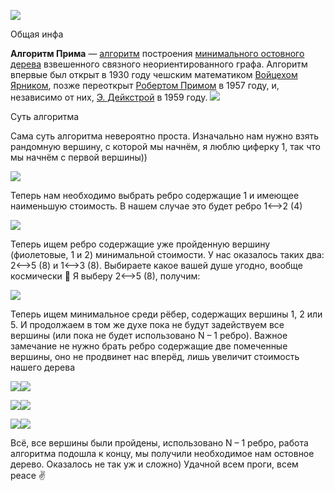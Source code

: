 ![](Aspose.Words.7ea946a3-c685-470c-86e8-cfc13751017e.001.png)

Общая инфа

**Алгоритм Прима** — [алгоритм](https://ru.wikipedia.org/wiki/%D0%90%D0%BB%D0%B3%D0%BE%D1%80%D0%B8%D1%82%D0%BC "Алгоритм") построения [минимального остовного дерева](https://ru.wikipedia.org/wiki/%D0%9C%D0%B8%D0%BD%D0%B8%D0%BC%D0%B0%D0%BB%D1%8C%D0%BD%D0%BE%D0%B5_%D0%BE%D1%81%D1%82%D0%BE%D0%B2%D0%BD%D0%BE%D0%B5_%D0%B4%D0%B5%D1%80%D0%B5%D0%B2%D0%BE "Минимальное остовное дерево") взвешенного связного неориентированного графа. Алгоритм впервые был открыт в 1930 году чешским математиком [Войцехом Ярником](https://ru.wikipedia.org/wiki/%D0%AF%D1%80%D0%BD%D0%B8%D0%BA,_%D0%92%D0%BE%D0%B9%D1%82%D0%B5%D1%85 "Ярник, Войтех"), позже переоткрыт [Робертом Примом](https://ru.wikipedia.org/w/index.php?title=%D0%9F%D1%80%D0%B8%D0%BC,_%D0%A0%D0%BE%D0%B1%D0%B5%D1%80%D1%82&action=edit&redlink=1 "Прим, Роберт (страница отсутствует)") в 1957 году, и, независимо от них, [Э. Дейкстрой](https://ru.wikipedia.org/wiki/%D0%94%D0%B5%D0%B9%D0%BA%D1%81%D1%82%D1%80%D0%B0,_%D0%AD%D0%B4%D1%81%D0%B3%D0%B5%D1%80_%D0%92%D0%B8%D0%B1%D0%B5 "Дейкстра, Эдсгер Вибе") в 1959 году.
![](Aspose.Words.7ea946a3-c685-470c-86e8-cfc13751017e.002.png)

Суть алгоритма

Сама суть алгоритма невероятно проста. Изначально нам нужно взять рандомную вершину, с которой мы начнём, я люблю циферку 1, так что мы начнём с первой вершины))

![](Aspose.Words.7ea946a3-c685-470c-86e8-cfc13751017e.003.png)

Теперь нам необходимо выбрать ребро содержащие 1 и имеющее наименьшую стоимость. В нашем случае это будет ребро 1<-->2 (4)

![](Aspose.Words.7ea946a3-c685-470c-86e8-cfc13751017e.004.png)

Теперь ищем ребро содержащие уже пройденную вершину (фиолетовые, 1 и 2) минимальной стоимости. У нас оказалось таких два: 2<-->5 (8)  и  1<-->3 (8). Выбираете какое вашей душе угодно, вообще космически 🌌
Я выберу 2<-->5 (8), получим:

![](Aspose.Words.7ea946a3-c685-470c-86e8-cfc13751017e.005.png)

Теперь ищем минимальное среди рёбер, содержащих вершины 1, 2 или 5. И продолжаем в том же духе пока не будут задействуем все вершины (или пока не будет использовано N – 1 ребро). Важное замечание не нужно брать ребро содержащие две помеченные вершины, оно не продвинет нас вперёд, лишь увеличит стоимость нашего дерева

![](Aspose.Words.7ea946a3-c685-470c-86e8-cfc13751017e.006.png)![](Aspose.Words.7ea946a3-c685-470c-86e8-cfc13751017e.007.png)

![](Aspose.Words.7ea946a3-c685-470c-86e8-cfc13751017e.008.png)![](Aspose.Words.7ea946a3-c685-470c-86e8-cfc13751017e.009.png)

![](Aspose.Words.7ea946a3-c685-470c-86e8-cfc13751017e.010.png)![](Aspose.Words.7ea946a3-c685-470c-86e8-cfc13751017e.011.png)

Всё, все вершины были пройдены, использовано N – 1 ребро, работа алгоритма подошла к концу, мы получили необходимое нам остовное дерево. Оказалось не так уж и сложно) 
Удачной всем проги, всем peace ✌
